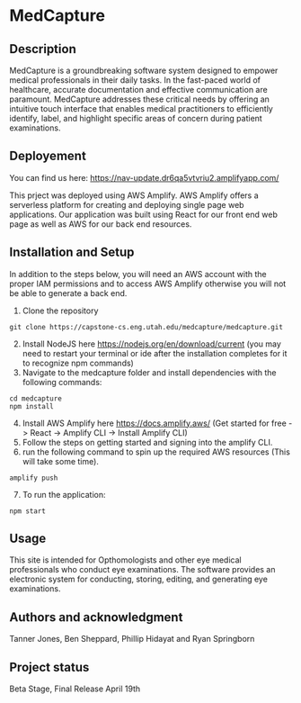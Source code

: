 # MedCapture

## Description

MedCapture is a groundbreaking software system designed to empower medical professionals in their daily tasks. In the fast-paced world of healthcare, accurate documentation and effective communication are paramount. MedCapture addresses these critical needs by offering an intuitive touch interface that enables medical practitioners to efficiently identify, label, and highlight specific areas of concern during patient examinations.

## Deployement
You can find us here: https://nav-update.dr6qa5vtvriu2.amplifyapp.com/

This prject was deployed using AWS Amplify. AWS Amplify offers a serverless platform for creating and deploying single page web applications. Our application was built using React for our front end web page as well as AWS for our back end resources. 


## Installation and Setup
In addition to the steps below, you will need an AWS account with the proper IAM permissions and to access AWS Amplify otherwise you will not be able to generate a back end. 

1. Clone the repository
```
git clone https://capstone-cs.eng.utah.edu/medcapture/medcapture.git
```
2. Install NodeJS here https://nodejs.org/en/download/current (you may need to restart your terminal or ide after the installation completes for it to recognize npm commands)
3. Navigate to the medcapture folder and install dependencies with the following commands:
```
cd medcapture
npm install
```
4. Install AWS Amplify here https://docs.amplify.aws/ (Get started for free -> React -> Amplify CLI -> Install Amplify CLI)
5. Follow the steps on getting started and signing into the amplify CLI. 
6. run the following command to spin up the required AWS resources (This will take some time).
```
amplify push
```

7. To run the application:
```
npm start
```

## Usage
This site is intended for Opthomologists and other eye medical professionals who conduct eye examinations. The software provides an electronic system for conducting, storing, editing, and generating eye examinations.


## Authors and acknowledgment
Tanner Jones, Ben Sheppard, Phillip Hidayat and Ryan Springborn


## Project status
Beta Stage, Final Release April 19th
